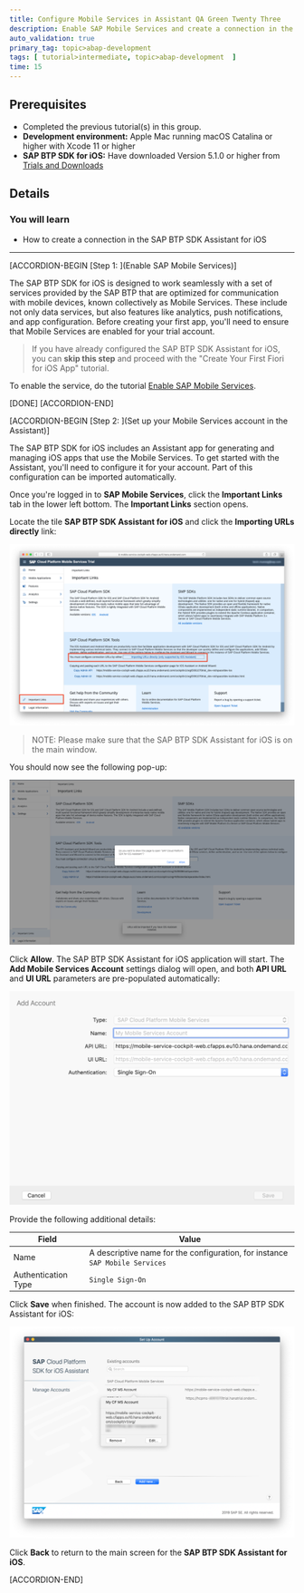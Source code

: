 ```yaml
---
title: Configure Mobile Services in Assistant QA Green Twenty Three
description: Enable SAP Mobile Services and create a connection in the SAP BTP SDK Assistant for iOS.
auto_validation: true
primary_tag: topic>abap-development
tags: [ tutorial>intermediate, topic>abap-development  ]
time: 15
---
```


## Prerequisites

- Completed the previous tutorial(s) in this group.
- **Development environment:** Apple Mac running macOS Catalina or higher with Xcode 11 or higher
- **SAP BTP SDK for iOS:** Have downloaded Version 5.1.0 or higher from [Trials and Downloads](https://developers.sap.com/trials-downloads.html?search=sdk%20for%20ios)  

## Details

### You will learn  

- How to create a connection in the SAP BTP SDK Assistant for iOS

---

[ACCORDION-BEGIN [Step 1: ](Enable SAP Mobile Services)]

The SAP BTP SDK for iOS is designed to work seamlessly with a set of services provided by the SAP BTP that are optimized for communication with mobile devices, known collectively as Mobile Services. These include not only data services, but also features like analytics, push notifications, and app configuration. Before creating your first app, you'll need to ensure that Mobile Services are enabled for your trial account.

> If you have already configured the SAP BTP SDK Assistant for iOS, you can **skip this step** and proceed with the "Create Your First Fiori for iOS App" tutorial.

To enable the service, do the tutorial [Enable SAP Mobile Services](fiori-ios-hcpms-setup).

[DONE]
[ACCORDION-END]

[ACCORDION-BEGIN [Step 2: ](Set up your Mobile Services account in the Assistant)]

The SAP BTP SDK for iOS includes an Assistant app for generating and managing iOS apps that use the Mobile Services. To get started with the Assistant, you'll need to configure it for your account. Part of this configuration can be imported automatically.

Once you're logged in to **SAP Mobile Services**, click the **Important Links** tab in the lower left bottom. The **Important Links** section opens.

Locate the tile **SAP BTP SDK Assistant for iOS** and click the **Importing URLs directly** link:

![Important Links](fiori-ios-scpms-configure-ms-assistant-01.png)

> NOTE: Please make sure that the SAP BTP SDK Assistant for iOS is on the main window.

You should now see the following pop-up:

![Import URLs](fiori-ios-scpms-configure-ms-assistant-02.png)

Click **Allow**. The SAP BTP SDK Assistant for iOS application will start. The **Add Mobile Services Account** settings dialog will open, and both **API URL** and **UI URL** parameters are pre-populated automatically:

![Import URLs](fiori-ios-scpms-configure-ms-assistant-03.png)

Provide the following additional details:

| Field | Value |
|----|----|
| Name | A descriptive name for the configuration, for instance `SAP Mobile Services` |
| Authentication Type | `Single Sign-On` |

Click **Save** when finished. The account is now added to the SAP BTP SDK Assistant for iOS:

![Import URLs](fiori-ios-scpms-configure-ms-assistant-04.png)

Click **Back** to return to the main screen for the **SAP BTP SDK Assistant for iOS**.

[ACCORDION-END]
